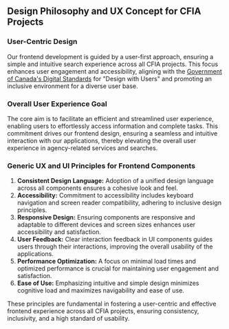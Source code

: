 ## Design Philosophy and UX Concept for CFIA Projects

### User-Centric Design
Our frontend development is guided by a user-first approach, ensuring a simple and intuitive search experience across all CFIA projects. This focus enhances user engagement and accessibility, aligning with the [Government of Canada's Digital Standards](https://www.canada.ca/en/government/system/digital-government/government-canada-digital-standards.html) for "Design with Users" and promoting an inclusive environment for a diverse user base.

### Overall User Experience Goal
The core aim is to facilitate an efficient and streamlined user experience, enabling users to effortlessly access information and complete tasks. This commitment drives our frontend design, ensuring a seamless and intuitive interaction with our applications, thereby elevating the overall user experience in agency-related services and searches.

### Generic UX and UI Principles for Frontend Components

1. **Consistent Design Language:** Adoption of a unified design language across all components ensures a cohesive look and feel.
2. **Accessibility:** Commitment to accessibility includes keyboard navigation and screen reader compatibility, adhering to inclusive design principles.
3. **Responsive Design:** Ensuring components are responsive and adaptable to different devices and screen sizes enhances user accessibility and satisfaction.
4. **User Feedback:** Clear interaction feedback in UI components guides users through their interactions, improving the overall usability of the applications.
5. **Performance Optimization:** A focus on minimal load times and optimized performance is crucial for maintaining user engagement and satisfaction.
6. **Ease of Use:** Emphasizing intuitive and simple design minimizes cognitive load and maximizes navigability and ease of use.

These principles are fundamental in fostering a user-centric and effective frontend experience across all CFIA projects, ensuring consistency, inclusivity, and a high standard of usability.
